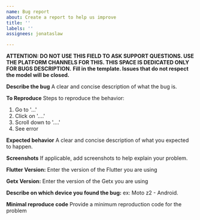 ```yaml
---
name: Bug report
about: Create a report to help us improve
title: ''
labels: ''
assignees: jonataslaw

---
```

**ATTENTION: DO NOT USE THIS FIELD TO ASK SUPPORT QUESTIONS. USE THE PLATFORM CHANNELS FOR THIS. THIS SPACE IS DEDICATED ONLY FOR BUGS DESCRIPTION.**
**Fill in the template. Issues that do not respect the model will be closed.**

**Describe the bug**
A clear and concise description of what the bug is.

**To Reproduce**
Steps to reproduce the behavior:
1. Go to '...'
2. Click on '....'
3. Scroll down to '....'
4. See error

**Expected behavior**
A clear and concise description of what you expected to happen.

**Screenshots**
If applicable, add screenshots to help explain your problem.

**Flutter Version:**
Enter the version of the Flutter you are using

**Getx Version:**
Enter the version of the Getx you are using

**Describe on which device you found the bug:**
ex: Moto z2 - Android.

**Minimal reproduce code**
Provide a minimum reproduction code for the problem
